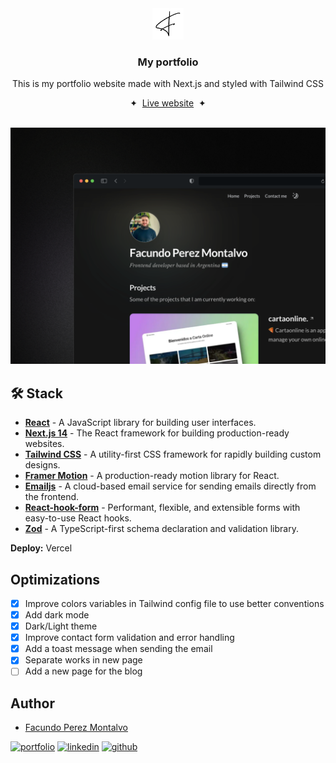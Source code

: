 <div align="center">
<img src="public/favicon.svg" height="50px" width="auto" /> 
<h3>
 My portfolio
</h3>
<p>This is my portfolio website made with Next.js and styled with Tailwind CSS</p>
<span>&nbsp;✦&nbsp;</span>
<a href="http://facuperezm.com">Live website</a>
<span>&nbsp;✦&nbsp;</span>
</div>

<br>

![App Screenshot](./public/screenshot.png)

## 🛠️ Stack

- [**React**](https://reactjs.org/) - A JavaScript library for building user interfaces.
- [**Next.js 14**](https://nextjs.org/) - The React framework for building production-ready websites.
- [**Tailwind CSS**](https://tailwindcss.com/) - A utility-first CSS framework for rapidly building custom designs.
- [**Framer Motion**](https://www.framer.com/motion/) - A production-ready motion library for React.
- [**Emailjs**](https://www.emailjs.com/) - A cloud-based email service for sending emails directly from the frontend.
- [**React-hook-form**](https://react-hook-form.com/) - Performant, flexible, and extensible forms with easy-to-use React hooks.
- [**Zod**](https://github.com/colinhacks/zod) - A TypeScript-first schema declaration and validation library.

**Deploy:** Vercel

## Optimizations

- [x] Improve colors variables in Tailwind config file to use better conventions
- [x] Add dark mode
- [x] Dark/Light theme
- [x] Improve contact form validation and error handling
- [x] Add a toast message when sending the email
- [x] Separate works in new page
- [ ] Add a new page for the blog

## Author

- [Facundo Perez Montalvo](https://facuperezm.vercel.app)

[![portfolio](https://img.shields.io/badge/my_portfolio-000?style=for-the-badge&logo=ko-fi&logoColor=white)](https://facuperezm.vercel.app/)
[![linkedin](https://img.shields.io/badge/linkedin-0A66C2?style=for-the-badge&logo=linkedin&logoColor=white)](https://www.linkedin.com/in/facuperezm/)
[![github](https://img.shields.io/badge/github-555?style=for-the-badge&logo=github&logoColor=white)](https://github.com/facuperezm)
